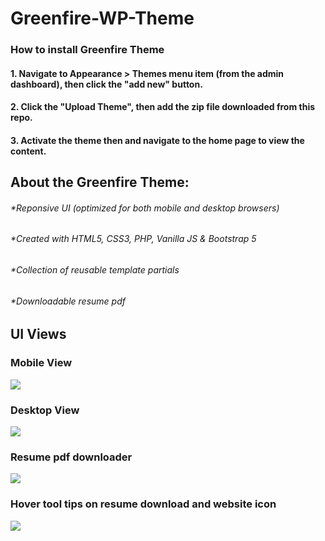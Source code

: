 # Greenfire-WP-Theme

### How to install Greenfire Theme
#### 1. Navigate to Appearance > Themes menu item (from the admin dashboard), then click the "add new" button.
#### 2. Click the "Upload Theme", then add the zip file downloaded from this repo.
#### 3. Activate the theme then and navigate to the home page to view the content.



## About the Greenfire Theme:
###### *Reponsive UI (optimized for both mobile and desktop browsers)
###### *Created with HTML5, CSS3, PHP, Vanilla JS & Bootstrap 5
###### *Collection of reusable template partials
###### *Downloadable resume pdf

## UI Views
### Mobile View
![](https://i.imgur.com/nfm6Xpk.png?4)

### Desktop View
![](https://i.imgur.com/iWTrgBr.png?2)

### Resume pdf downloader
![](https://i.imgur.com/xUoP7wv.png)

### Hover tool tips on resume download and website icon
![](https://i.imgur.com/qjO4uQi.png?1)

